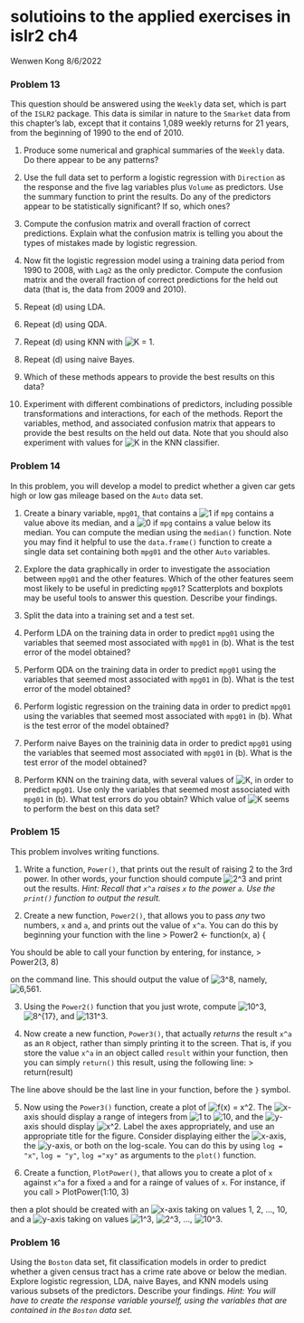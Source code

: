 solutioins to the applied exercises in islr2 ch4
================
Wenwen Kong
8/6/2022

### Problem 13

This question should be answered using the `Weekly` data set, which is
part of the `ISLR2` package. This data is similar in nature to the
`Smarket` data from this chapter’s lab, except that it contains 1,089
weekly returns for 21 years, from the beginning of 1990 to the end of
2010.

1)  Produce some numerical and graphical summaries of the `Weekly` data.
    Do there appear to be any patterns?

2)  Use the full data set to perform a logistic regression with
    `Direction` as the response and the five lag variables plus `Volume`
    as predictors. Use the summary function to print the results. Do any
    of the predictors appear to be statistically significant? If so,
    which ones?

3)  Compute the confusion matrix and overall fraction of correct
    predictions. Explain what the confusion matrix is telling you about
    the types of mistakes made by logistic regression.

4)  Now fit the logistic regression model using a training data period
    from 1990 to 2008, with `Lag2` as the only predictor. Compute the
    confusion matrix and the overall fraction of correct predictions for
    the held out data (that is, the data from 2009 and 2010).

5)  Repeat (d) using LDA.

6)  Repeat (d) using QDA.

7)  Repeat (d) using KNN with ![K
    = 1](https://latex.codecogs.com/png.image?%5Cdpi%7B110%7D&space;%5Cbg_white&space;K%20%3D%201
    "K = 1").

8)  Repeat (d) using naive Bayes.

9)  Which of these methods appears to provide the best results on this
    data?

10) Experiment with different combinations of predictors, including
    possible transformations and interactions, for each of the methods.
    Report the variables, method, and associated confusion matrix that
    appears to provide the best results on the held out data. Note that
    you should also experiment with values for
    ![K](https://latex.codecogs.com/png.image?%5Cdpi%7B110%7D&space;%5Cbg_white&space;K
    "K") in the KNN classifier.

### Problem 14

In this problem, you will develop a model to predict whether a given car
gets high or low gas mileage based on the `Auto` data set.

1)  Create a binary variable, `mpg01`, that contains a
    ![1](https://latex.codecogs.com/png.image?%5Cdpi%7B110%7D&space;%5Cbg_white&space;1
    "1") if `mpg` contains a value above its median, and a
    ![0](https://latex.codecogs.com/png.image?%5Cdpi%7B110%7D&space;%5Cbg_white&space;0
    "0") if `mpg` contains a value below its median. You can compute the
    median using the `median()` function. Note you may find it helpful
    to use the `data.frame()` function to create a single data set
    containing both `mpg01` and the other `Auto` variables.

2)  Explore the data graphically in order to investigate the association
    between `mpg01` and the other features. Which of the other features
    seem most likely to be useful in predicting `mpg01`? Scatterplots
    and boxplots may be useful tools to answer this question. Describe
    your findings.

3)  Split the data into a training set and a test set.

4)  Perform LDA on the training data in order to predict `mpg01` using
    the variables that seemed most associated with `mpg01` in (b). What
    is the test error of the model obtained?

5)  Perform QDA on the training data in order to predict `mpg01` using
    the variables that seemed most associated with `mpg01` in (b). What
    is the test error of the model obtained?

6)  Perform logistic regression on the training data in order to predict
    `mpg01` using the variables that seemed most associated with `mpg01`
    in (b). What is the test error of the model obtained?

7)  Perform naive Bayes on the traininig data in order to predict
    `mpg01` using the variables that seemed most associated with `mpg01`
    in (b). What is the test error of the model obtained?

8)  Perform KNN on the training data, with several values of
    ![K](https://latex.codecogs.com/png.image?%5Cdpi%7B110%7D&space;%5Cbg_white&space;K
    "K"), in order to predict `mpg01`. Use only the variables that
    seemed most associated with `mpg01` in (b). What test errors do you
    obtain? Which value of
    ![K](https://latex.codecogs.com/png.image?%5Cdpi%7B110%7D&space;%5Cbg_white&space;K
    "K") seems to perform the best on this data set?

### Problem 15

This problem involves writing functions.

1)  Write a function, `Power()`, that prints out the result of raising 2
    to the 3rd power. In other words, your function should compute
    ![2^3](https://latex.codecogs.com/png.image?%5Cdpi%7B110%7D&space;%5Cbg_white&space;2%5E3
    "2^3") and print out the results. *Hint: Recall that `x^a` raises
    `x` to the power `a`. Use the `print()` function to output the
    result.*

2)  Create a new function, `Power2()`, that allows you to pass *any* two
    numbers, `x` and `a`, and prints out the value of `x^a`. You can do
    this by beginning your function with the line \> Power2 \<-
    function(x, a) {

You should be able to call your function by entering, for instance, \>
Power2(3, 8)

on the command line. This should output the value of
![3^8](https://latex.codecogs.com/png.image?%5Cdpi%7B110%7D&space;%5Cbg_white&space;3%5E8
"3^8"), namely,
![6,561](https://latex.codecogs.com/png.image?%5Cdpi%7B110%7D&space;%5Cbg_white&space;6%2C561
"6,561").

3)  Using the `Power2()` function that you just wrote, compute
    ![10^3](https://latex.codecogs.com/png.image?%5Cdpi%7B110%7D&space;%5Cbg_white&space;10%5E3
    "10^3"),
    ![8^{17}](https://latex.codecogs.com/png.image?%5Cdpi%7B110%7D&space;%5Cbg_white&space;8%5E%7B17%7D
    "8^{17}"), and
    ![131^3](https://latex.codecogs.com/png.image?%5Cdpi%7B110%7D&space;%5Cbg_white&space;131%5E3
    "131^3").

4)  Now create a new function, `Power3()`, that actually *returns* the
    result `x^a` as an `R` object, rather than simply printing it to the
    screen. That is, if you store the value `x^a` in an object called
    `result` within your function, then you can simply `return()` this
    result, using the following line: \> return(result)

The line above should be the last line in your function, before the `}`
symbol.

5)  Now using the `Power3()` function, create a plot of ![f(x) =
    x^2](https://latex.codecogs.com/png.image?%5Cdpi%7B110%7D&space;%5Cbg_white&space;f%28x%29%20%3D%20x%5E2
    "f(x) = x^2"). The
    ![x](https://latex.codecogs.com/png.image?%5Cdpi%7B110%7D&space;%5Cbg_white&space;x
    "x")-axis should display a range of integers from
    ![1](https://latex.codecogs.com/png.image?%5Cdpi%7B110%7D&space;%5Cbg_white&space;1
    "1") to
    ![10](https://latex.codecogs.com/png.image?%5Cdpi%7B110%7D&space;%5Cbg_white&space;10
    "10"), and the
    ![y](https://latex.codecogs.com/png.image?%5Cdpi%7B110%7D&space;%5Cbg_white&space;y
    "y")-axis should display
    ![x^2](https://latex.codecogs.com/png.image?%5Cdpi%7B110%7D&space;%5Cbg_white&space;x%5E2
    "x^2"). Label the axes appropriately, and use an appropriate title
    for the figure. Consider displaying either the
    ![x](https://latex.codecogs.com/png.image?%5Cdpi%7B110%7D&space;%5Cbg_white&space;x
    "x")-axis, the
    ![y](https://latex.codecogs.com/png.image?%5Cdpi%7B110%7D&space;%5Cbg_white&space;y
    "y")-axis, or both on the log-scale. You can do this by using `log =
    "x"`, `log = "y"`, `log ="xy"` as arguments to the `plot()`
    function.

6)  Create a function, `PlotPower()`, that allows you to create a plot
    of `x` against `x^a` for a fixed `a` and for a rainge of values of
    `x`. For instance, if you call \> PlotPower(1:10, 3)

then a plot should be created with an
![x](https://latex.codecogs.com/png.image?%5Cdpi%7B110%7D&space;%5Cbg_white&space;x
"x")-axis taking on values 1, 2, …, 10, and a
![y](https://latex.codecogs.com/png.image?%5Cdpi%7B110%7D&space;%5Cbg_white&space;y
"y")-axis taking on values
![1^3](https://latex.codecogs.com/png.image?%5Cdpi%7B110%7D&space;%5Cbg_white&space;1%5E3
"1^3"),
![2^3](https://latex.codecogs.com/png.image?%5Cdpi%7B110%7D&space;%5Cbg_white&space;2%5E3
"2^3"), …,
![10^3](https://latex.codecogs.com/png.image?%5Cdpi%7B110%7D&space;%5Cbg_white&space;10%5E3
"10^3").

### Problem 16

Using the `Boston` data set, fit classification models in order to
predict whether a given census tract has a crime rate above or below the
median. Explore logistic regression, LDA, naive Bayes, and KNN models
using various subsets of the predictors. Describe your findings. *Hint:
You will have to create the response variable yourself, using the
variables that are contained in the `Boston` data set.*
